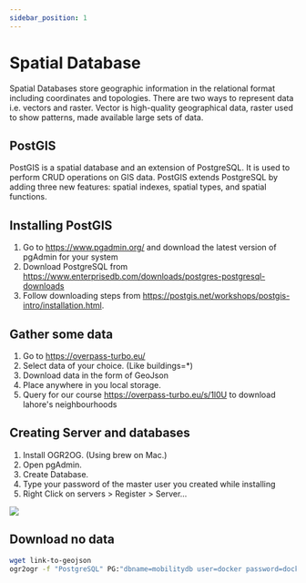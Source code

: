 ```yaml
---
sidebar_position: 1
---
```


# Spatial Database

Spatial Databases store geographic information in the relational format including coordinates and topologies. There are two ways to represent data i.e. vectors and raster. Vector is high-quality geographical data, raster used to show patterns, made available large sets of data.

## PostGIS

PostGIS is a spatial database and an extension of PostgreSQL. It is used to perform CRUD operations on GIS data. PostGIS extends PostgreSQL by adding three new features: spatial indexes, spatial types, and spatial functions.

## Installing PostGIS

1. Go to https://www.pgadmin.org/ and download the latest version of pgAdmin for your system
2. Download PostgreSQL from https://www.enterprisedb.com/downloads/postgres-postgresql-downloads
3. Follow downloading steps from https://postgis.net/workshops/postgis-intro/installation.html.

## Gather some data

1. Go to https://overpass-turbo.eu/
2. Select data of your choice. (Like buildings=\*)
3. Download data in the form of GeoJson
4. Place anywhere in you local storage.
5. Query for our course https://overpass-turbo.eu/s/1l0U to download lahore's neighbourhoods


## Creating Server and databases

1. Install OGR2OG. (Using brew on Mac.)
2. Open pgAdmin.
3. Create Database.
4. Type your password of the master user you created while installing
5. Right Click on servers > Register > Server...

![](./videos/2022-08-15-15-23-55-connect-to-db-pgadmin.gif)


## Download no data

```sh
wget link-to-geojson
ogr2ogr -f "PostgreSQL" PG:"dbname=mobilitydb user=docker password=docker" lahore-neighbourhoods.geojson -nln lahore_neighbourhoods
```
